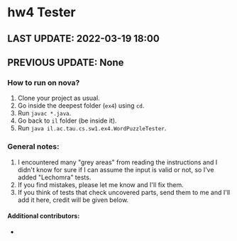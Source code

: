 # hw4 Tester
## LAST UPDATE: 2022-03-19 18:00
## PREVIOUS UPDATE: None

### How to run on nova?
1. Clone your project as usual.
2. Go inside the deepest folder (`ex4`) using `cd`.
3. Run `javac *.java`.
4. Go back to `il` folder (be inside it).
5. Run `java il.ac.tau.cs.sw1.ex4.WordPuzzleTester`.

### General notes:
1. I encountered many "grey areas" from reading the instructions and I didn't know for sure if I can assume the input is valid or not, so I've added "Lechomra" tests.
2. If you find mistakes, please let me know and I'll fix them.
3. If you think of tests that check uncovered parts, send them to me and I'll add it here, credit will be given below.

#### Additional contributors:
* 
